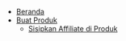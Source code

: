 - [Beranda](/)
- [Buat Produk](./buat-produk.md)
  - [Sisipkan Affiliate di Produk](./sisipkan-affiliate.md)
